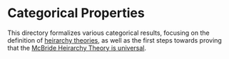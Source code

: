 # Categorical Properties

This directory formalizes various categorical results, focusing on the definition of [heirarchy theories](HierarchyTheory.agda),
as well as the first steps towards proving that the [McBride Heirarchy Theory is universal](HierarchyTheory/).
